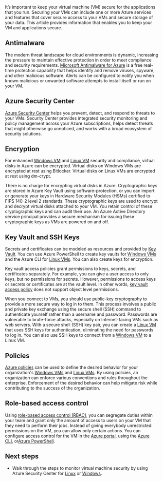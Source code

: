 It’s important to keep your virtual machine (VM) secure for the applications that you run. Securing your VMs can include one or more Azure services and features that cover secure access to your VMs and secure storage of your data. This article provides information that enables you to keep your VM and applications secure.

## Antimalware

The modern threat landscape for cloud environments is dynamic, increasing the pressure to maintain effective protection in order to meet compliance and security requirements. [Microsoft Antimalware for Azure](../articles/security/azure-security-antimalware.md) is a free real-time protection capability that helps identify and remove viruses, spyware, and other malicious software. Alerts can be configured to notify you when known malicious or unwanted software attempts to install itself or run on your VM.

## Azure Security Center

[Azure Security Center](../articles/security-center/security-center-intro.md) helps you prevent, detect, and respond to threats to your VMs. Security Center provides integrated security monitoring and policy management across your Azure subscriptions, helps detect threats that might otherwise go unnoticed, and works with a broad ecosystem of security solutions.

## Encryption

For enhanced [Windows VM](../articles/virtual-machines/windows/encrypt-disks.md) and [Linux VM](../articles/virtual-machines/linux/encrypt-disks.md) security and compliance, virtual disks in Azure can be encrypted. Virtual disks on Windows VMs are encrypted at rest using Bitlocker. Virtual disks on Linux VMs are encrypted at rest using dm-crypt. 

There is no charge for encrypting virtual disks in Azure. Cryptographic keys are stored in Azure Key Vault using software-protection, or you can import or generate your keys in Hardware Security Modules (HSMs) certified to FIPS 140-2 level 2 standards. These cryptographic keys are used to encrypt and decrypt virtual disks attached to your VM. You retain control of these cryptographic keys and can audit their use. An Azure Active Directory service principal provides a secure mechanism for issuing these cryptographic keys as VMs are powered on and off.

## Key Vault and SSH Keys

Secrets and certificates can be modeled as resources and provided by [Key Vault](../articles/key-vault/key-vault-whatis.md). You can use Azure PowerShell to create key vaults for [Windows VMs](../articles/virtual-machines/windows/key-vault-setup.md) and the Azure CLI for [Linux VMs](../articles/virtual-machines/linux/key-vault-setup.md). You can also create keys for encryption.

Key vault access policies grant permissions to keys, secrets, and certificates separately. For example, you can give a user access to only keys, but no permissions for secrets. However, permissions to access keys or secrets or certificates are at the vault level. In other words, [key vault access policy](../articles/key-vault/key-vault-secure-your-key-vault.md) does not support object level permissions.

When you connect to VMs, you should use public-key cryptography to provide a more secure way to log in to them. This process involves a public and private key exchange using the secure shell (SSH) command to authenticate yourself rather than a username and password. Passwords are vulnerable to brute-force attacks, especially on Internet-facing VMs such as web servers. With a secure shell (SSH) key pair, you can create a [Linux VM](../articles/virtual-machines/linux/mac-create-ssh-keys.md) that uses SSH keys for authentication, eliminating the need for passwords to log in. You can also use SSH keys to connect from a [Windows VM](../articles/virtual-machines/linux/ssh-from-windows.md) to a Linux VM.

## Policies

[Azure policies](../articles/azure-policy/azure-policy-introduction.md) can be used to define the desired behavior for your organization's [Windows VMs](../articles/virtual-machines/windows/policy.md) and [Linux VMs](../articles/virtual-machines/linux/policy.md). By using policies, an organization can enforce various conventions and rules throughout the enterprise. Enforcement of the desired behavior can help mitigate risk while contributing to the success of the organization.

## Role-based access control

Using [role-based access control (RBAC)](../articles/active-directory/role-based-access-control-what-is.md), you can segregate duties within your team and grant only the amount of access to users on your VM that they need to perform their jobs. Instead of giving everybody unrestricted permissions on the VM, you can allow only certain actions. You can configure access control for the VM in the [Azure portal](../articles/role-based-access-control/role-assignments-portal.md), using the [Azure CLI](https://docs.microsoft.com/cli/azure/role), or[Azure PowerShell](../articles/role-based-access-control/role-assignments-powershell.md).


## Next steps
- Walk through the steps to monitor virtual machine security by using Azure Security Center for [Linux](../articles/virtual-machines/linux/tutorial-azure-security.md) or [Windows](../articles/virtual-machines/windows/tutorial-azure-security.md).
